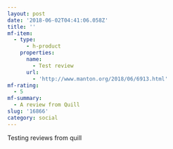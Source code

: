 ```yaml
---
layout: post
date: '2018-06-02T04:41:06.058Z'
title: ''
mf-item:
  - type:
      - h-product
    properties:
      name:
        - Test review
      url:
        - 'http://www.manton.org/2018/06/6913.html'
mf-rating:
  - 5
mf-summary:
  - A review from Quill
slug: '16866'
category: social
---
```

Testing reviews from quill
